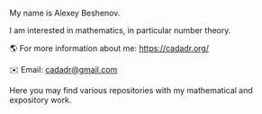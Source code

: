My name is Alexey Beshenov.

I am interested in mathematics, in particular number theory.

🌎 For more information about me: https://cadadr.org/

✉️ Email: cadadr@gmail.com

Here you may find various repositories with my mathematical and expository work.
